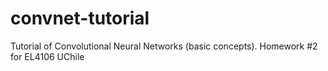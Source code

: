 # convnet-tutorial
Tutorial of Convolutional Neural Networks (basic concepts). Homework #2 for EL4106 UChile
